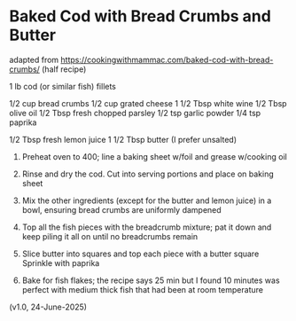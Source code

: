 # Baked Cod with Bread Crumbs and Butter

adapted from https://cookingwithmammac.com/baked-cod-with-bread-crumbs/
(half recipe)

1 lb cod (or similar fish) fillets

1/2 cup bread crumbs
1/2 cup grated cheese
1 1/2 Tbsp white wine
1/2 Tbsp olive oil
1/2 Tbsp fresh chopped parsley
1/2 tsp garlic powder
1/4 tsp paprika

1/2 Tbsp fresh lemon juice
1 1/2 Tbsp butter (I prefer unsalted)

1. Preheat oven to 400; line a baking sheet w/foil and grease w/cooking oil

2. Rinse and dry the cod. Cut into serving portions and place on baking sheet

3. Mix the other ingredients (except for the butter and lemon juice) in a bowl, ensuring bread crumbs are uniformly dampened

4. Top all the fish pieces with the breadcrumb mixture; pat it down and keep piling it all on until no breadcrumbs remain

5. Slice butter into squares and top each piece with a butter square
Sprinkle with paprika

6. Bake for fish flakes; the recipe says 25 min but I found 10 minutes was perfect with medium thick fish that had been at room temperature

(v1.0, 24-June-2025)
